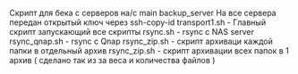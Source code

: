 Скрипт для бека с серверов на/с main backup_server
На все сервера передан открытый ключ через ssh-copy-id
transport1.sh - Главный скрипт запускающий все скрипты
rsync.sh - rsync с NAS server
rsync_qnap.sh - rsync c Qnap
rsync_zip.sh - скрипт архиваци каждой папки в отдельный архив
rsync_zip.sh - скрипт архивации всех папок в 1 архив ( сделано так из за веса и количества файлов )
